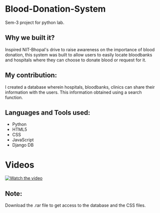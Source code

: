 # Blood-Donation-System
Sem-3 project for python lab.

## Why we built it?
Inspired NIT-Bhopal's drive to raise awareness on the importance of blood donation, this system was built to allow users to easily locate bloodbanks and hospitals where they can choose to donate blood or request for it. 

## My contribution:
I created a database wherein hospitals, bloodbanks, clinics can share their information with the users. This information obtained using a search function.

## Languages and Tools used:
- Python
- HTML5
- CSS
- JavaScript
- Django DB

# Videos
[![Watch the video](https://i.imgur.com/vKb2F1B.png)](https://youtu.be/mwF-Dz0OrJk)


## Note: 
Download the .rar file to get access to the database and the CSS files.
